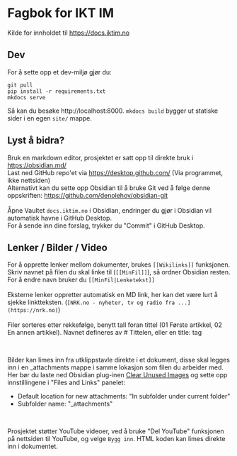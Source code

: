# Fagbok for IKT IM
Kilde for innholdet til https://docs.iktim.no
<br>
## Dev
For å sette opp et dev-miljø gjør du:
```
git pull
pip install -r requirements.txt
mkdocs serve
```

Så kan du besøke http://localhost:8000. `mkdocs build` bygger ut statiske sider i en egen `site/` mappe.


## Lyst å bidra?
Bruk en markdown editor, prosjektet er satt opp til direkte bruk i https://obsidian.md/<br>
Last ned GitHub repo'et via https://desktop.github.com/ (Via programmet, ikke nettsiden)<br>
Alternativt kan du sette opp Obsidian til å bruke Git ved å følge denne oppskriften: https://github.com/denolehov/obsidian-git<br>
<br>
Åpne Vaultet `docs.iktim.no` i Obsidian, endringer du gjør i Obsidian vil automatisk havne i GitHub Desktop.<br>
For å sende inn dine forslag, trykker du "Commit" i GitHub Desktop.

## Lenker / Bilder / Video
For å opprette lenker mellom dokumenter, brukes `[[Wikilinks]]` funksjonen. Skriv navnet på filen du skal linke til (`[[MinFil]]`), så ordner Obsidian resten. For å endre navn bruker du `[[MinFil|Lenketekst]]`<br>
<br>
Eksterne lenker oppretter automatisk en MD link, her kan det være lurt å sjekke linktteksten. (`[NRK.no - nyheter, tv og radio fra ...](https://nrk.no)`)<br>
<br>
Filer sorteres etter rekkefølge, benytt tall foran tittel (01 Første artikkel, 02 En annen artikkel). Navnet defineres av # Tittelen, eller en title: tag<br>

<br>

Bilder kan limes inn fra utklippstavle direkte i et dokument, disse skal legges inn i en _attachments mappe i samme lokasjon som filen du arbeider med.<br>
Her bør du laste ned Obsidian plug-inen [Clear Unused Images](https://github.com/ozntel/oz-clear-unused-images-obsidian) og sette opp innstillingene i "Files and Links" panelet:
- Default location for new attachments: "In subfolder under current folder"
- Subfolder name: "_attachments"

<br>

Prosjektet støtter YouTube videoer, ved å bruke "Del YouTube" funksjonen på nettsiden til YouTube, og velge `Bygg inn`. HTML koden kan limes direkte inn i dokumentet.

